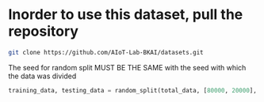 # Inorder to use this dataset, pull the repository
``` bash
git clone https://github.com/AIoT-Lab-BKAI/datasets.git
```

The seed for random split MUST BE THE SAME with the seed with which the data was divided
```python
training_data, testing_data = random_split(total_data, [80000, 20000], generator=torch.Generator().manual_seed(20022000))
```